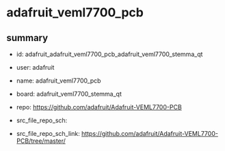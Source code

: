 # adafruit_veml7700_pcb
 
## summary 
* id: adafruit_adafruit_veml7700_pcb_adafruit_veml7700_stemma_qt
* user: adafruit
* name: adafruit_veml7700_pcb
* board: adafruit_veml7700_stemma_qt
* repo: https://github.com/adafruit/Adafruit-VEML7700-PCB



* src_file_repo_sch: 
* src_file_repo_sch_link: https://github.com/adafruit/Adafruit-VEML7700-PCB/tree/master/






